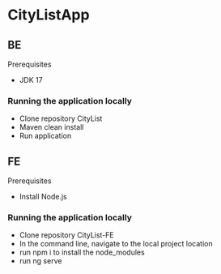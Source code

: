 # CityListApp
 
## BE ##

Prerequisites
* JDK 17

### Running the application locally ###

* Clone repository CityList
* Maven clean install
* Run application


## FE ##

Prerequisites
* Install Node.js

### Running the application locally ###

* Clone repository CityList-FE
* In the command line, navigate to the local project location
* run npm i to install the node_modules
* run ng serve

